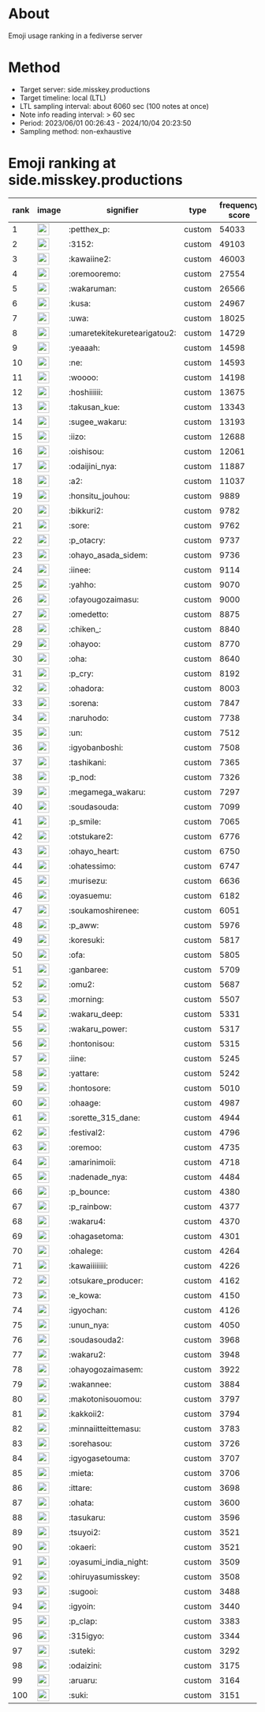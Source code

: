 # About
Emoji usage ranking in a fediverse server

# Method
- Target server: side.misskey.productions
- Target timeline: local (LTL)
- LTL sampling interval: about 6060 sec (100 notes at once)
- Note info reading interval: > 60 sec
- Period: 2023/06/01 00:26:43 - 2024/10/04 20:23:50 
- Sampling method: non-exhaustive

# Emoji ranking at side.misskey.productions

|rank|image|signifier|type|frequency score|
|----|----|----|----|----|
|1|<img height="24" src="https://side.misskey.productions/emoji/petthex_p.webp">|:petthex_p:|custom|54033|
|2|<img height="24" src="https://side.misskey.productions/emoji/3152.webp">|:3152:|custom|49103|
|3|<img height="24" src="https://side.misskey.productions/emoji/kawaiine2.webp">|:kawaiine2:|custom|46003|
|4|<img height="24" src="https://side.misskey.productions/emoji/oremooremo.webp">|:oremooremo:|custom|27554|
|5|<img height="24" src="https://side.misskey.productions/emoji/wakaruman.webp">|:wakaruman:|custom|26566|
|6|<img height="24" src="https://side.misskey.productions/emoji/kusa.webp">|:kusa:|custom|24967|
|7|<img height="24" src="https://side.misskey.productions/emoji/uwa.webp">|:uwa:|custom|18025|
|8|<img height="24" src="https://side.misskey.productions/emoji/umaretekitekuretearigatou2.webp">|:umaretekitekuretearigatou2:|custom|14729|
|9|<img height="24" src="https://side.misskey.productions/emoji/yeaaah.webp">|:yeaaah:|custom|14598|
|10|<img height="24" src="https://side.misskey.productions/emoji/ne.webp">|:ne:|custom|14593|
|11|<img height="24" src="https://side.misskey.productions/emoji/woooo.webp">|:woooo:|custom|14198|
|12|<img height="24" src="https://side.misskey.productions/emoji/hoshiiiiii.webp">|:hoshiiiiii:|custom|13675|
|13|<img height="24" src="https://side.misskey.productions/emoji/takusan_kue.webp">|:takusan_kue:|custom|13343|
|14|<img height="24" src="https://side.misskey.productions/emoji/sugee_wakaru.webp">|:sugee_wakaru:|custom|13193|
|15|<img height="24" src="https://side.misskey.productions/emoji/iizo.webp">|:iizo:|custom|12688|
|16|<img height="24" src="https://side.misskey.productions/emoji/oishisou.webp">|:oishisou:|custom|12061|
|17|<img height="24" src="https://side.misskey.productions/emoji/odaijini_nya.webp">|:odaijini_nya:|custom|11887|
|18|<img height="24" src="https://side.misskey.productions/emoji/a2.webp">|:a2:|custom|11037|
|19|<img height="24" src="https://side.misskey.productions/emoji/honsitu_jouhou.webp">|:honsitu_jouhou:|custom|9889|
|20|<img height="24" src="https://side.misskey.productions/emoji/bikkuri2.webp">|:bikkuri2:|custom|9782|
|21|<img height="24" src="https://side.misskey.productions/emoji/sore.webp">|:sore:|custom|9762|
|22|<img height="24" src="https://side.misskey.productions/emoji/p_otacry.webp">|:p_otacry:|custom|9737|
|23|<img height="24" src="https://side.misskey.productions/emoji/ohayo_asada_sidem.webp">|:ohayo_asada_sidem:|custom|9736|
|24|<img height="24" src="https://side.misskey.productions/emoji/iinee.webp">|:iinee:|custom|9114|
|25|<img height="24" src="https://side.misskey.productions/emoji/yahho.webp">|:yahho:|custom|9070|
|26|<img height="24" src="https://side.misskey.productions/emoji/ofayougozaimasu.webp">|:ofayougozaimasu:|custom|9000|
|27|<img height="24" src="https://side.misskey.productions/emoji/omedetto.webp">|:omedetto:|custom|8875|
|28|<img height="24" src="https://side.misskey.productions/emoji/chiken_.webp">|:chiken_:|custom|8840|
|29|<img height="24" src="https://side.misskey.productions/emoji/ohayoo.webp">|:ohayoo:|custom|8770|
|30|<img height="24" src="https://side.misskey.productions/emoji/oha.webp">|:oha:|custom|8640|
|31|<img height="24" src="https://side.misskey.productions/emoji/p_cry.webp">|:p_cry:|custom|8192|
|32|<img height="24" src="https://side.misskey.productions/emoji/ohadora.webp">|:ohadora:|custom|8003|
|33|<img height="24" src="https://side.misskey.productions/emoji/sorena.webp">|:sorena:|custom|7847|
|34|<img height="24" src="https://side.misskey.productions/emoji/naruhodo.webp">|:naruhodo:|custom|7738|
|35|<img height="24" src="https://side.misskey.productions/emoji/un.webp">|:un:|custom|7512|
|36|<img height="24" src="https://side.misskey.productions/emoji/igyobanboshi.webp">|:igyobanboshi:|custom|7508|
|37|<img height="24" src="https://side.misskey.productions/emoji/tashikani.webp">|:tashikani:|custom|7365|
|38|<img height="24" src="https://side.misskey.productions/emoji/p_nod.webp">|:p_nod:|custom|7326|
|39|<img height="24" src="https://side.misskey.productions/emoji/megamega_wakaru.webp">|:megamega_wakaru:|custom|7297|
|40|<img height="24" src="https://side.misskey.productions/emoji/soudasouda.webp">|:soudasouda:|custom|7099|
|41|<img height="24" src="https://side.misskey.productions/emoji/p_smile.webp">|:p_smile:|custom|7065|
|42|<img height="24" src="https://side.misskey.productions/emoji/otstukare2.webp">|:otstukare2:|custom|6776|
|43|<img height="24" src="https://side.misskey.productions/emoji/ohayo_heart.webp">|:ohayo_heart:|custom|6750|
|44|<img height="24" src="https://side.misskey.productions/emoji/ohatessimo.webp">|:ohatessimo:|custom|6747|
|45|<img height="24" src="https://side.misskey.productions/emoji/murisezu.webp">|:murisezu:|custom|6636|
|46|<img height="24" src="https://side.misskey.productions/emoji/oyasuemu.webp">|:oyasuemu:|custom|6182|
|47|<img height="24" src="https://side.misskey.productions/emoji/soukamoshirenee.webp">|:soukamoshirenee:|custom|6051|
|48|<img height="24" src="https://side.misskey.productions/emoji/p_aww.webp">|:p_aww:|custom|5976|
|49|<img height="24" src="https://side.misskey.productions/emoji/koresuki.webp">|:koresuki:|custom|5817|
|50|<img height="24" src="https://side.misskey.productions/emoji/ofa.webp">|:ofa:|custom|5805|
|51|<img height="24" src="https://side.misskey.productions/emoji/ganbaree.webp">|:ganbaree:|custom|5709|
|52|<img height="24" src="https://side.misskey.productions/emoji/omu2.webp">|:omu2:|custom|5687|
|53|<img height="24" src="https://side.misskey.productions/emoji/morning.webp">|:morning:|custom|5507|
|54|<img height="24" src="https://side.misskey.productions/emoji/wakaru_deep.webp">|:wakaru_deep:|custom|5331|
|55|<img height="24" src="https://side.misskey.productions/emoji/wakaru_power.webp">|:wakaru_power:|custom|5317|
|56|<img height="24" src="https://side.misskey.productions/emoji/hontonisou.webp">|:hontonisou:|custom|5315|
|57|<img height="24" src="https://side.misskey.productions/emoji/iine.webp">|:iine:|custom|5245|
|58|<img height="24" src="https://side.misskey.productions/emoji/yattare.webp">|:yattare:|custom|5242|
|59|<img height="24" src="https://side.misskey.productions/emoji/hontosore.webp">|:hontosore:|custom|5010|
|60|<img height="24" src="https://side.misskey.productions/emoji/ohaage.webp">|:ohaage:|custom|4987|
|61|<img height="24" src="https://side.misskey.productions/emoji/sorette_315_dane.webp">|:sorette_315_dane:|custom|4944|
|62|<img height="24" src="https://side.misskey.productions/emoji/festival2.webp">|:festival2:|custom|4796|
|63|<img height="24" src="https://side.misskey.productions/emoji/oremoo.webp">|:oremoo:|custom|4735|
|64|<img height="24" src="https://side.misskey.productions/emoji/amarinimoii.webp">|:amarinimoii:|custom|4718|
|65|<img height="24" src="https://side.misskey.productions/emoji/nadenade_nya.webp">|:nadenade_nya:|custom|4484|
|66|<img height="24" src="https://side.misskey.productions/emoji/p_bounce.webp">|:p_bounce:|custom|4380|
|67|<img height="24" src="https://side.misskey.productions/emoji/p_rainbow.webp">|:p_rainbow:|custom|4377|
|68|<img height="24" src="https://side.misskey.productions/emoji/wakaru4.webp">|:wakaru4:|custom|4370|
|69|<img height="24" src="https://side.misskey.productions/emoji/ohagasetoma.webp">|:ohagasetoma:|custom|4301|
|70|<img height="24" src="https://side.misskey.productions/emoji/ohalege.webp">|:ohalege:|custom|4264|
|71|<img height="24" src="https://side.misskey.productions/emoji/kawaiiiiiiii.webp">|:kawaiiiiiiii:|custom|4226|
|72|<img height="24" src="https://side.misskey.productions/emoji/otsukare_producer.webp">|:otsukare_producer:|custom|4162|
|73|<img height="24" src="https://side.misskey.productions/emoji/e_kowa.webp">|:e_kowa:|custom|4150|
|74|<img height="24" src="https://side.misskey.productions/emoji/igyochan.webp">|:igyochan:|custom|4126|
|75|<img height="24" src="https://side.misskey.productions/emoji/unun_nya.webp">|:unun_nya:|custom|4050|
|76|<img height="24" src="https://side.misskey.productions/emoji/soudasouda2.webp">|:soudasouda2:|custom|3968|
|77|<img height="24" src="https://side.misskey.productions/emoji/wakaru2.webp">|:wakaru2:|custom|3948|
|78|<img height="24" src="https://side.misskey.productions/emoji/ohayogozaimasem.webp">|:ohayogozaimasem:|custom|3922|
|79|<img height="24" src="https://side.misskey.productions/emoji/wakannee.webp">|:wakannee:|custom|3884|
|80|<img height="24" src="https://side.misskey.productions/emoji/makotonisouomou.webp">|:makotonisouomou:|custom|3797|
|81|<img height="24" src="https://side.misskey.productions/emoji/kakkoii2.webp">|:kakkoii2:|custom|3794|
|82|<img height="24" src="https://side.misskey.productions/emoji/minnaiitteittemasu.webp">|:minnaiitteittemasu:|custom|3783|
|83|<img height="24" src="https://side.misskey.productions/emoji/sorehasou.webp">|:sorehasou:|custom|3726|
|84|<img height="24" src="https://side.misskey.productions/emoji/igyogasetouma.webp">|:igyogasetouma:|custom|3707|
|85|<img height="24" src="https://side.misskey.productions/emoji/mieta.webp">|:mieta:|custom|3706|
|86|<img height="24" src="https://side.misskey.productions/emoji/ittare.webp">|:ittare:|custom|3698|
|87|<img height="24" src="https://side.misskey.productions/emoji/ohata.webp">|:ohata:|custom|3600|
|88|<img height="24" src="https://side.misskey.productions/emoji/tasukaru.webp">|:tasukaru:|custom|3596|
|89|<img height="24" src="https://side.misskey.productions/emoji/tsuyoi2.webp">|:tsuyoi2:|custom|3521|
|90|<img height="24" src="https://side.misskey.productions/emoji/okaeri.webp">|:okaeri:|custom|3521|
|91|<img height="24" src="https://side.misskey.productions/emoji/oyasumi_india_night.webp">|:oyasumi_india_night:|custom|3509|
|92|<img height="24" src="https://side.misskey.productions/emoji/ohiruyasumisskey.webp">|:ohiruyasumisskey:|custom|3508|
|93|<img height="24" src="https://side.misskey.productions/emoji/sugooi.webp">|:sugooi:|custom|3488|
|94|<img height="24" src="https://side.misskey.productions/emoji/igyoin.webp">|:igyoin:|custom|3440|
|95|<img height="24" src="https://side.misskey.productions/emoji/p_clap.webp">|:p_clap:|custom|3383|
|96|<img height="24" src="https://side.misskey.productions/emoji/315igyo.webp">|:315igyo:|custom|3344|
|97|<img height="24" src="https://side.misskey.productions/emoji/suteki.webp">|:suteki:|custom|3292|
|98|<img height="24" src="https://side.misskey.productions/emoji/odaizini.webp">|:odaizini:|custom|3175|
|99|<img height="24" src="https://side.misskey.productions/emoji/aruaru.webp">|:aruaru:|custom|3164|
|100|<img height="24" src="https://side.misskey.productions/emoji/suki.webp">|:suki:|custom|3151|
